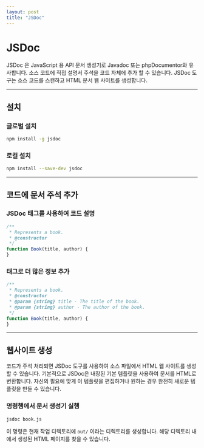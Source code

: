 ```yaml
---
layout: post
title: "JSDoc"
---
```


# JSDoc

JSDoc 은 JavaScript 용 API 문서 생성기로 Javadoc 또는 phpDocumentor와 유사합니다.  소스 코드에 직접 설명서 주석을 코드 자체에 추가 할 수 있습니다.  JSDoc 도구는 소스 코드를 스캔하고 HTML 문서 웹 사이트를 생성합니다.

---

## 설치

### 글로벌 설치

```sh
npm install -g jsdoc
```

### 로컬 설치 

```sh
npm install --save-dev jsdoc
```

---

## 코드에 문서 주석 추가

### JSDoc 태그를 사용하여 코드 설명

```js
/**
 * Represents a book.
 * @constructor
 */
function Book(title, author) {
}
```

### 태그로 더 많은 정보 추가

```js
/**
 * Represents a book.
 * @constructor
 * @param {string} title - The title of the book.
 * @param {string} author - The author of the book.
 */
function Book(title, author) {
}
```
---

## 웹사이트 생성

코드가 주석 처리되면 JSDoc 도구를 사용하여 소스 파일에서 HTML 웹 사이트를 생성 할 수 있습니다.  기본적으로 JSDoc은 내장된 기본 템플릿을 사용하여 문서를 HTML로 변환합니다.  자신의 필요에 맞게 이 템플릿을 편집하거나 원하는 경우 완전히 새로운 템플릿을 만들 수 있습니다.

### 명령행에서 문서 생성기 실행

```sh
jsdoc book.js
```
이 명령은 현재 작업 디렉토리에 `out/` 이라는 디렉토리를 생성합니다. 해당 디렉토리 내에서 생성된 HTML 페이지를 찾을 수 있습니다.